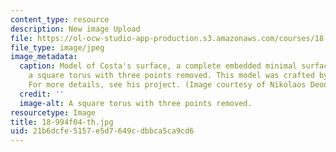 ```yaml
---
content_type: resource
description: New image Upload
file: https://ol-ocw-studio-app-production.s3.amazonaws.com/courses/18-994-seminar-in-geometry-fall-2004/21b6dcfe5157e5d7649cdbbca5ca9cd6_18-994f04-th.jpg
file_type: image/jpeg
image_metadata:
  caption: Model of Costa's surface, a complete embedded minimal surface that is conformally
    a square torus with three points removed. This model was crafted by David Glasser.
    For more details, see his project. (Image courtesy of Nikolaos Deonas.)
  credit: ''
  image-alt: A square torus with three points removed.
resourcetype: Image
title: 18-994f04-th.jpg
uid: 21b6dcfe-5157-e5d7-649c-dbbca5ca9cd6
---
```

